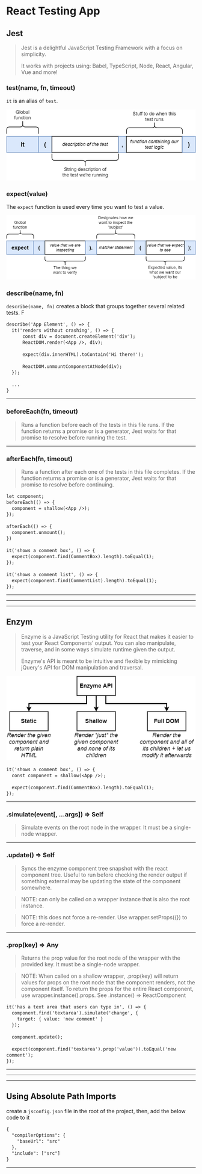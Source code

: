 # React Testing App

## Jest

> Jest is a delightful JavaScript Testing Framework with a focus on simplicity.
>
> It works with projects using: Babel, TypeScript, Node, React, Angular, Vue and more!

### test(name, fn, timeout)

`it` is an alias of `test`.

![it diagram](/src/assets/diagrams/it.png)

### expect(value)

The `expect` function is used every time you want to test a value.

![expect diagram](/src/assets/diagrams/expect.png)

### describe(name, fn)

`describe(name, fn)` creates a block that groups together several related tests. F

```
describe('App Element', () => {
  it('renders without crashing', () => {
      const div = document.createElement('div');
      ReactDOM.render(<App />, div);

      expect(div.innerHTML).toContain('Hi there!');

      ReactDOM.unmountComponentAtNode(div);
  });

  ...
}
```

---

### beforeEach(fn, timeout)

> Runs a function before each of the tests in this file runs. If the function returns a promise or is a generator, Jest waits for that promise to resolve before running the test.

---

### afterEach(fn, timeout)

> Runs a function after each one of the tests in this file completes. If the function returns a promise or is a generator, Jest waits for that promise to resolve before continuing.

    let component;
    beforeEach(() => {
      component = shallow(<App />);
    });

    afterEach(() => {
      component.unmount();
    })

    it('shows a comment box', () => {
      expect(component.find(CommentBox).length).toEqual(1);
    });

    it('shows a comment list', () => {
      expect(component.find(CommentList).length).toEqual(1);
    });

---

---

---

## Enzym

> Enzyme is a JavaScript Testing utility for React that makes it easier to test your React Components' output. You can also manipulate, traverse, and in some ways simulate runtime given the output.
>
> Enzyme's API is meant to be intuitive and flexible by mimicking jQuery's API for DOM manipulation and traversal.

![enzyme diagram](/src/assets/diagrams/enzyme.png)

```
it('shows a comment box', () => {
  const component = shallow(<App />);

  expect(component.find(CommentBox).length).toEqual(1);
});
```

---

### .simulate(event[, ...args]) => Self

> Simulate events on the root node in the wrapper. It must be a single-node wrapper.

---

### .update() => Self

> Syncs the enzyme component tree snapshot with the react component tree. Useful to run before checking the render output if something external may be updating the state of the component somewhere.

> NOTE: can only be called on a wrapper instance that is also the root instance.

> NOTE: this does not force a re-render. Use wrapper.setProps({}) to force a re-render.

---

### .prop(key) => Any

> Returns the prop value for the root node of the wrapper with the provided key. It must be a single-node wrapper.

> NOTE: When called on a shallow wrapper, .prop(key) will return values for props on the root node that the component renders, not the component itself. To return the props for the entire React component, use wrapper.instance().props.
> See .instance() => ReactComponent

    it('has a text area that users can type in', () => {
      component.find('textarea').simulate('change', {
        target: { value: 'new comment' }
      });

      component.update();

      expect(component.find('textarea').prop('value')).toEqual('new comment');
    });

---

---

---

## Using Absolute Path Imports

create a `jsconfig.json` file in the root of the project, then, add the below code to it

    {
      "compilerOptions": {
        "baseUrl": "src"
      },
      "include": ["src"]
    }

---
